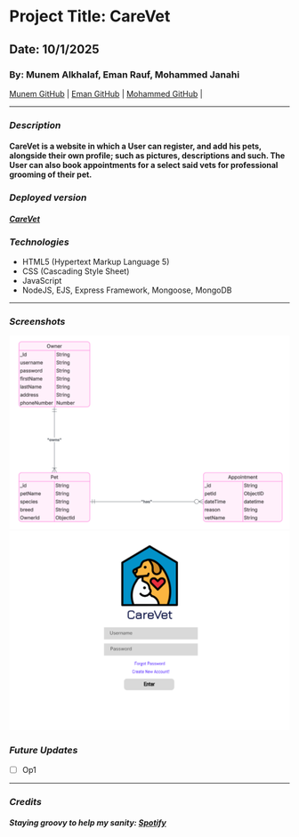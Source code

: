 # Project Title: CareVet
## Date: 10/1/2025
### By: Munem Alkhalaf, Eman Rauf, Mohammed Janahi

[Munem GitHub](https://github.com/AndomiXD) |
[Eman GitHub](https://github.com/emannn077) |
[Mohammed GitHub](https://github.com/Mohamed-Janahi) |


***

### ***Description***
#### CareVet is a website in which a User can register, and add his pets, alongside their own profile; such as pictures, descriptions and such. The User can also book appointments for a select said vets for professional grooming of their pet.

### ***Deployed version***

##### [CareVet](https://cdn-icons-png.flaticon.com/512/3047/3047928.png)

### ***Technologies***
* HTML5 (Hypertext Markup Language 5)
* CSS (Cascading Style Sheet)
* JavaScript
* NodeJS, EJS, Express Framework, Mongoose, MongoDB

***
### ***Screenshots***
![ERD' Entity Relationship Diagram](<ERD.png>)
![Login Page](<Front-login-page.png>)

### ***Future Updates***

- [ ] Op1



***

### ***Credits***
##### Staying groovy to help my sanity: [Spotify](https://open.spotify.com/)

